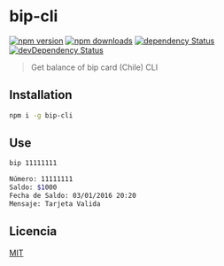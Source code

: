 # bip-cli

[![npm version](https://img.shields.io/npm/v/bip-cli.svg?style=flat-square)](https://www.npmjs.com/package/bip-cli)
[![npm downloads](https://img.shields.io/npm/dm/bip-cli.svg?style=flat-square)](https://www.npmjs.com/package/bip-cli)
[![dependency Status](https://img.shields.io/david/lgaticaq/bip-cli.svg?style=flat-square)](https://david-dm.org/lgaticaq/bip-cli#info=dependencies)
[![devDependency Status](https://img.shields.io/david/dev/lgaticaq/bip-cli.svg?style=flat-square)](https://david-dm.org/lgaticaq/bip-cli#info=devDependencies)

> Get balance of bip card (Chile) CLI

## Installation

```bash
npm i -g bip-cli
```

## Use

```bash
bip 11111111

Número: 11111111
Saldo: $1000
Fecha de Saldo: 03/01/2016 20:20
Mensaje: Tarjeta Valida
```

## Licencia

[MIT](https://tldrlegal.com/license/mit-license)
